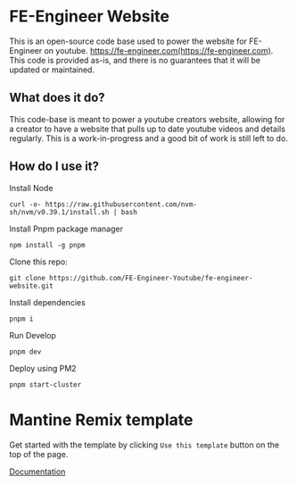 # FE-Engineer Website

This is an open-source code base used to power the website for FE-Engineer on youtube.  https://fe-engineer.com(https://fe-engineer.com).  This code is provided as-is, and there is no guarantees that it will be updated or maintained.

## What does it do?

This code-base is meant to power a youtube creators website, allowing for a creator to have a website that pulls up to date youtube videos and details regularly.  This is a work-in-progress and a good bit of work is still left to do.

## How do I use it?

Install Node
```
curl -o- https://raw.githubusercontent.com/nvm-sh/nvm/v0.39.1/install.sh | bash
```

Install Pnpm package manager

```
npm install -g pnpm
```

Clone this repo:
```
git clone https://github.com/FE-Engineer-Youtube/fe-engineer-website.git
```

Install dependencies
```
pnpm i
```

Run Develop
```
pnpm dev
```

Deploy using PM2
```
pnpm start-cluster
```



# Mantine Remix template

Get started with the template by clicking `Use this template` button on the top of the page.

[Documentation](https://mantine.dev/guides/remix/)
